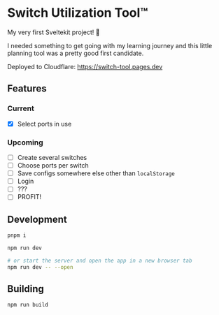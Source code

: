 # Switch Utilization Tool™

My very first Sveltekit project! 🎉

I needed something to get going with my learning journey and this little planning tool was a pretty good first candidate.

Deployed to Cloudflare: https://switch-tool.pages.dev

## Features

### Current

 - [x] Select ports in use

### Upcoming

 - [ ] Create several switches
 - [ ] Choose ports per switch
 - [ ] Save configs somewhere else other than `localStorage`
 - [ ] Login
 - [ ] ???
 - [ ] PROFIT!

## Development

```bash
pnpm i
```

```bash
npm run dev

# or start the server and open the app in a new browser tab
npm run dev -- --open
```

## Building

```bash
npm run build
```
